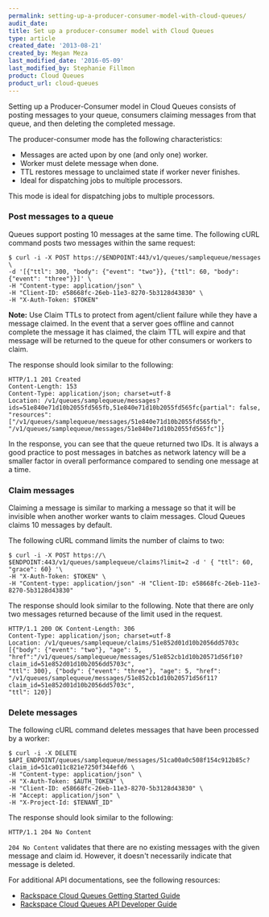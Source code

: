 ```yaml
---
permalink: setting-up-a-producer-consumer-model-with-cloud-queues/
audit_date:
title: Set up a producer-consumer model with Cloud Queues
type: article
created_date: '2013-08-21'
created_by: Megan Meza
last_modified_date: '2016-05-09'
last_modified_by: Stephanie Fillmon
product: Cloud Queues
product_url: cloud-queues
---
```


Setting up a Producer-Consumer model in Cloud Queues consists of posting
messages to your queue, consumers claiming messages from that queue, and
then deleting the completed message.

The producer-consumer mode has the following characteristics:

-   Messages are acted upon by one (and only one) worker.
-   Worker must delete message when done.
-   TTL restores message to unclaimed state if worker never finishes.
-   Ideal for dispatching jobs to multiple processors.

This mode is ideal for dispatching jobs to multiple processors.

### Post messages to a queue

Queues support posting 10 messages at the same time. The following cURL command posts two messages within the same request:

    $ curl -i -X POST https://$ENDPOINT:443/v1/queues/samplequeue/messages \
    -d '[{"ttl": 300, "body": {"event": "two"}}, {"ttl": 60, "body": {"event": "three"}}]' \
    -H "Content-type: application/json" \
    -H "Client-ID: e58668fc-26eb-11e3-8270-5b3128d43830" \
    -H "X-Auth-Token: $TOKEN"

**Note:** Use Claim TTLs to protect from agent/client failure while they have a message claimed. In the event that a server goes offline and cannot complete the message it has claimed, the claim TTL will expire and that message will be returned to the queue for other consumers or workers to claim.

The response should look similar to the following:

    HTTP/1.1 201 Created     
    Content-Length: 153     
    Content-Type: application/json; charset=utf-8     
    Location: /v1/queues/samplequeue/messages?ids=51e840e71d10b2055fd565fb,51e840e71d10b2055fd565fc{partial": false, "resources": ["/v1/queues/samplequeue/messages/51e840e71d10b2055fd565fb", "/v1/queues/samplequeue/messages/51e840e71d10b2055fd565fc"]}

In the response, you can see that the queue returned
two IDs. It is always a good practice to post messages in batches as
network latency will be a smaller factor in overall performance compared
to sending one message at a time.

### Claim messages

Claiming a message is similar to marking a message so that it will be
invisible when another worker wants to claim messages. Cloud Queues claims 10 messages by default.

The following cURL command limits the number of claims to two:

    $ curl -i -X POST https://\
    $ENDPOINT:443/v1/queues/samplequeue/claims?limit=2 -d ' { "ttl": 60, "grace": 60} '\
    -H "X-Auth-Token: $TOKEN" \
    -H "Content-type: application/json" -H "Client-ID: e58668fc-26eb-11e3-8270-5b3128d43830"

The response should look similar to the following. Note that there are only two messages returned because of the limit used in the request.

    HTTP/1.1 200 OK Content-Length: 306
    Content-Type: application/json; charset=utf-8
    Location: /v1/queues/samplequeue/claims/51e852d01d10b2056dd5703c [{"body": {"event": "two"}, "age": 5,         "href":"/v1/queues/samplequeue/messages/51e852cb1d10b20571d56f10?claim_id=51e852d01d10b2056dd5703c",
    "ttl": 300}, {"body": {"event": "three"}, "age": 5, "href":
    "/v1/queues/samplequeue/messages/51e852cb1d10b20571d56f11?claim_id=51e852d01d10b2056dd5703c",
    "ttl": 120}]

### Delete messages

The following cURL command deletes messages that have been processed by a worker:

    $ curl -i -X DELETE $API_ENDPOINT/queues/samplequeue/messages/51ca00a0c508f154c912b85c?claim_id=51ca011c821e7250f344efd6 \
    -H "Content-type: application/json" \
    -H "X-Auth-Token: $AUTH_TOKEN" \
    -H "Client-ID: e58668fc-26eb-11e3-8270-5b3128d43830" \
    -H "Accept: application/json" \
    -H "X-Project-Id: $TENANT_ID"

The response should look similar to the following:

    HTTP/1.1 204 No Content

`204 No Content` validates that there are no existing messages with
the given message and claim id. However, it doesn't necessarily indicate that message
is deleted.

For additional API documentations, see the following resources:

- [Rackspace Cloud Queues Getting Started Guide](https://developer.rackspace.com/docs/cloud-queues/v1/developer-guide/#getting-started)
- [Rackspace Cloud Queues API Developer Guide](https://developer.rackspace.com/docs/cloud-queues/v1/developer-guide/#developer-guide)

